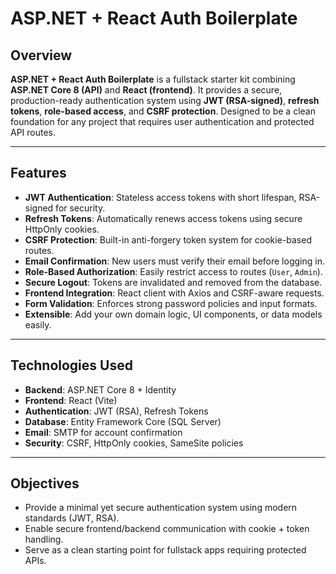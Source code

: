 # ASP.NET + React Auth Boilerplate

## Overview

**ASP.NET + React Auth Boilerplate** is a fullstack starter kit combining **ASP.NET Core 8 (API)** and **React (frontend)**. It provides a secure, production-ready authentication system using **JWT (RSA-signed)**, **refresh tokens**, **role-based access**, and **CSRF protection**. Designed to be a clean foundation for any project that requires user authentication and protected API routes.

---

## Features

- **JWT Authentication**: Stateless access tokens with short lifespan, RSA-signed for security.
- **Refresh Tokens**: Automatically renews access tokens using secure HttpOnly cookies.
- **CSRF Protection**: Built-in anti-forgery token system for cookie-based routes.
- **Email Confirmation**: New users must verify their email before logging in.
- **Role-Based Authorization**: Easily restrict access to routes (`User`, `Admin`).
- **Secure Logout**: Tokens are invalidated and removed from the database.
- **Frontend Integration**: React client with Axios and CSRF-aware requests.
- **Form Validation**: Enforces strong password policies and input formats.
- **Extensible**: Add your own domain logic, UI components, or data models easily.

---

## Technologies Used

- **Backend**: ASP.NET Core 8 + Identity
- **Frontend**: React (Vite)
- **Authentication**: JWT (RSA), Refresh Tokens
- **Database**: Entity Framework Core (SQL Server)
- **Email**: SMTP for account confirmation
- **Security**: CSRF, HttpOnly cookies, SameSite policies

---

## Objectives

- Provide a minimal yet secure authentication system using modern standards (JWT, RSA).
- Enable secure frontend/backend communication with cookie + token handling.
- Serve as a clean starting point for fullstack apps requiring protected APIs.